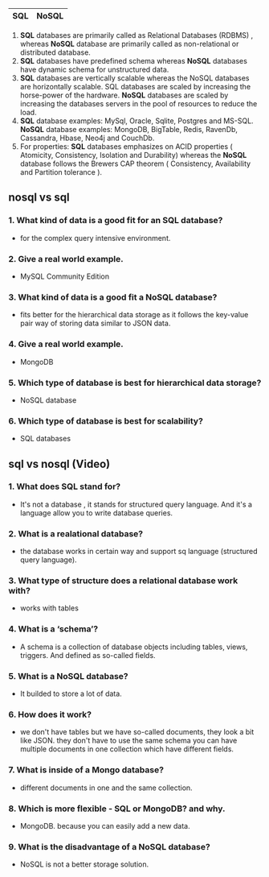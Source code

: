 	
 SQL     | NoSQL
----------  | ------
1. **SQL** databases are primarily called as Relational Databases (RDBMS) , whereas **NoSQL** database are primarily called as non-relational or distributed database.
2. **SQL** databases have predefined schema whereas **NoSQL** databases have dynamic schema for unstructured data.
3. **SQL** databases are vertically scalable whereas the NoSQL databases are horizontally scalable. SQL databases are scaled by increasing the horse-power of the hardware. **NoSQL** databases are scaled by increasing the databases servers in the pool of resources to reduce the load.
4. **SQL** database examples: MySql, Oracle, Sqlite, Postgres and MS-SQL. **NoSQL** database examples: MongoDB, BigTable, Redis, RavenDb, Cassandra, Hbase, Neo4j and CouchDb.
5. For properties: **SQL** databases emphasizes on ACID properties ( Atomicity, Consistency, Isolation and Durability) whereas the **NoSQL** database follows the Brewers CAP theorem ( Consistency, Availability and Partition tolerance ).

## nosql vs sql

### 1. What kind of data is a good fit for an SQL database?
- for the complex query intensive environment.

### 2. Give a real world example.
- MySQL Community Edition
### 3. What kind of data is a good fit a NoSQL database?
-  fits better for the hierarchical data storage as it follows the key-value pair way of storing data similar to JSON data.

### 4. Give a real world example.
- MongoDB

### 5. Which type of database is best for hierarchical data storage?
- NoSQL database

### 6. Which type of database is best for scalability?
-  SQL databases



## sql vs nosql (Video)

### 1. What does SQL stand for?
- It's not a database , it stands for structured query language. And it's a language allow you to write database queries.

### 2. What is a realational database?
- the database works in certain way and support sq language (structured query language).

### 3. What type of structure does a relational database work with?
- works with tables

### 4. What is a ‘schema’?
- A schema is a collection of database objects including tables, views, triggers. And defined as so-called fields.

### 5. What is a NoSQL database?
- It builded to store a lot of data.

### 6. How does it work?
- we don't have tables but we have so-called documents, they look a bit like JSON. they don't have to use the same schema you can have multiple documents in one collection which have different fields.

### 7. What is inside of a Mongo database?
- different documents in one and the same collection.
### 8. Which is more flexible - SQL or MongoDB? and why.
- MongoDB. because you can easily add a new data.
### 9. What is the disadvantage of a NoSQL database?
- NoSQL is not a better storage solution.